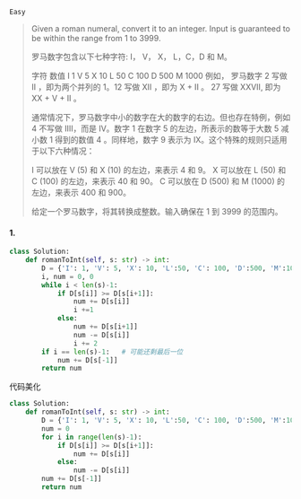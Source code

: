 `Easy`

> Given a roman numeral, convert it to an integer. Input is guaranteed to be within the range from 1 to 3999.
>
> 罗马数字包含以下七种字符: I， V， X， L，C，D 和 M。
>
> 字符          数值
> I             1
> V             5
> X             10
> L             50
> C             100
> D             500
> M             1000
> 例如， 罗马数字 2 写做 II ，即为两个并列的 1。12 写做 XII ，即为 X + II 。 27 写做  XXVII, 即为 XX + V + II 。
>
> 通常情况下，罗马数字中小的数字在大的数字的右边。但也存在特例，例如 4 不写做 IIII，而是 IV。数字 1 在数字 5 的左边，所表示的数等于大数 5 减小数 1 得到的数值 4 。同样地，数字 9 表示为 IX。这个特殊的规则只适用于以下六种情况：
>
> I 可以放在 V (5) 和 X (10) 的左边，来表示 4 和 9。
> X 可以放在 L (50) 和 C (100) 的左边，来表示 40 和 90。 
> C 可以放在 D (500) 和 M (1000) 的左边，来表示 400 和 900。
>
> 给定一个罗马数字，将其转换成整数。输入确保在 1 到 3999 的范围内。



#### 1.

```python
class Solution:
    def romanToInt(self, s: str) -> int:
        D = {'I': 1, 'V': 5, 'X': 10, 'L':50, 'C': 100, 'D':500, 'M':1000}
        i, num = 0, 0
        while i < len(s)-1:
            if D[s[i]] >= D[s[i+1]]:
                num += D[s[i]]
                i +=1
            else:
                num += D[s[i+1]]
                num -= D[s[i]]
                i += 2   
        if i == len(s)-1:   # 可能还剩最后一位
            num += D[s[-1]]
        return num
```
代码美化
```python
class Solution:
    def romanToInt(self, s: str) -> int:
        D = {'I': 1, 'V': 5, 'X': 10, 'L':50, 'C': 100, 'D':500, 'M':1000}
        num = 0
        for i in range(len(s)-1):
            if D[s[i]] >= D[s[i+1]]:
                num += D[s[i]]
            else:
                num -= D[s[i]]
        num += D[s[-1]]
        return num
```

